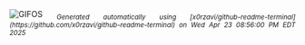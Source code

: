 <div align="justify">
<picture>
    <source media="(prefers-color-scheme: dark)" srcset="https://i.ibb.co/rRYqw03m/output-gif.gif">
    <source media="(prefers-color-scheme: light)" srcset="https://i.ibb.co/rRYqw03m/output-gif.gif">
    <img alt="GIFOS" src="https://i.ibb.co/rRYqw03m/output-gif.gif">
</picture>
<sub><i>Generated automatically using [x0rzavi/github-readme-terminal](https://github.com/x0rzavi/github-readme-terminal) on Wed Apr 23 08:56:00 PM EDT 2025</i></sub>
</div>

<!--  -->